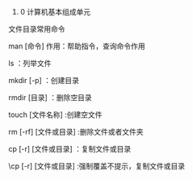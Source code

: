 1. 0 计算机基本组成单元




文件目录常用命令

man [命令]   		作用：帮助指令，查询命令作用

ls 						：列举文件

mkdir [-p] 		：创建目录

rmdir [目录]     ：删除空目录

touch [文件名称]		:创建空文件

rm [-rf] [文件或目录]		:删除文件或者文件夹

cp [-r] [文件或目录]		：复制文件或目录

\cp  [-r] [文件或目录]		:强制覆盖不提示，复制文件或目录